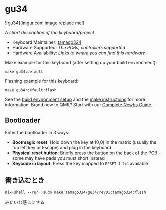 # gu34

![gu34](imgur.com image replace me!)

*A short description of the keyboard/project*

* Keyboard Maintainer: [tamago324](https://github.com/tamago324)
* Hardware Supported: *The PCBs, controllers supported*
* Hardware Availability: *Links to where you can find this hardware*

Make example for this keyboard (after setting up your build environment):

    make gu34:default

Flashing example for this keyboard:

    make gu34:default:flash

See the [build environment setup](https://docs.qmk.fm/#/getting_started_build_tools) and the [make instructions](https://docs.qmk.fm/#/getting_started_make_guide) for more information. Brand new to QMK? Start with our [Complete Newbs Guide](https://docs.qmk.fm/#/newbs).

## Bootloader

Enter the bootloader in 3 ways:

* **Bootmagic reset**: Hold down the key at (0,0) in the matrix (usually the top left key or Escape) and plug in the keyboard
* **Physical reset button**: Briefly press the button on the back of the PCB - some may have pads you must short instead
* **Keycode in layout**: Press the key mapped to `RESET` if it is available

## 書き込むとき

```
nix-shell --run 'sudo make tamago324/gu34/rev01:tamago324:flash'
```

みたいな感じにする
